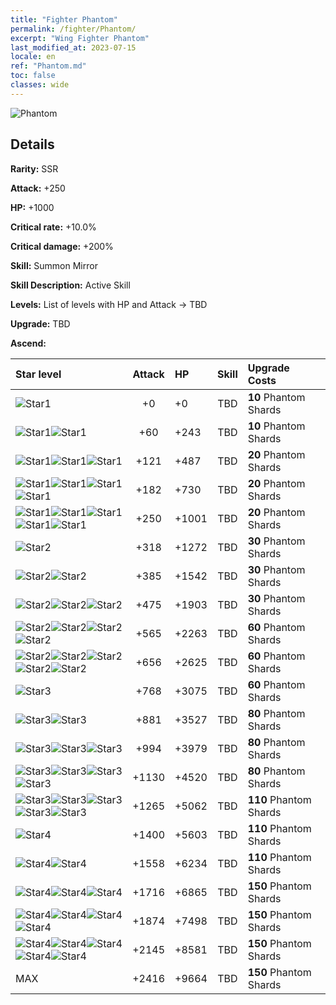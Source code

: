 ```yaml
---
title: "Fighter Phantom"
permalink: /fighter/Phantom/
excerpt: "Wing Fighter Phantom"
last_modified_at: 2023-07-15
locale: en
ref: "Phantom.md"
toc: false
classes: wide
---
```



 ![Phantom](/images/ship/fj_img5.png)

## Details

 **Rarity:** SSR 

 **Attack:** +250

 **HP:** +1000

 **Critical rate:** +10.0%

 **Critical damage:** +200%

 **Skill:** Summon Mirror

 **Skill Description:**  Active Skill

 **Levels:**  List of levels with HP and Attack -> TBD

 **Upgrade:**  TBD

 **Ascend:**  

  |  Star level | Attack | HP |  Skill | Upgrade Costs |
  |:------|:----:|:------|:-------:|:-------------------|
  | ![Star1](/images/s1.png)  | +0  | +0  | TBD  | **10** Phantom Shards |
  | ![Star1](/images/s1.png)![Star1](/images/s1.png)  | +60  | +243  | TBD  | **10** Phantom Shards |
  | ![Star1](/images/s1.png)![Star1](/images/s1.png)![Star1](/images/s1.png)  | +121  | +487  | TBD  | **20** Phantom Shards |
  | ![Star1](/images/s1.png)![Star1](/images/s1.png)![Star1](/images/s1.png)![Star1](/images/s1.png)  | +182  | +730  | TBD  | **20** Phantom Shards |
  | ![Star1](/images/s1.png)![Star1](/images/s1.png)![Star1](/images/s1.png)![Star1](/images/s1.png)![Star1](/images/s1.png)  | +250  | +1001  | TBD  | **20** Phantom Shards |
  | ![Star2](/images/s2.png)  | +318  | +1272  | TBD  | **30** Phantom Shards |
  | ![Star2](/images/s2.png)![Star2](/images/s2.png)  | +385  | +1542  | TBD  | **30** Phantom Shards |
  | ![Star2](/images/s2.png)![Star2](/images/s2.png)![Star2](/images/s2.png)  | +475  | +1903  | TBD  | **30** Phantom Shards |
  | ![Star2](/images/s2.png)![Star2](/images/s2.png)![Star2](/images/s2.png)![Star2](/images/s2.png)  | +565  | +2263  | TBD  | **60** Phantom Shards |
  | ![Star2](/images/s2.png)![Star2](/images/s2.png)![Star2](/images/s2.png)![Star2](/images/s2.png)![Star2](/images/s2.png)  | +656  | +2625  | TBD  | **60** Phantom Shards |
  | ![Star3](/images/s3.png)  | +768  | +3075  | TBD  | **60** Phantom Shards |
  | ![Star3](/images/s3.png)![Star3](/images/s3.png)  | +881  | +3527  | TBD  | **80** Phantom Shards |
  | ![Star3](/images/s3.png)![Star3](/images/s3.png)![Star3](/images/s3.png)  | +994  | +3979  | TBD  | **80** Phantom Shards |
  | ![Star3](/images/s3.png)![Star3](/images/s3.png)![Star3](/images/s3.png)![Star3](/images/s3.png)  | +1130  | +4520  | TBD  | **80** Phantom Shards |
  | ![Star3](/images/s3.png)![Star3](/images/s3.png)![Star3](/images/s3.png)![Star3](/images/s3.png)![Star3](/images/s3.png)  | +1265  | +5062  | TBD  | **110** Phantom Shards |
  | ![Star4](/images/s4.png)  | +1400  | +5603  | TBD  | **110** Phantom Shards |
  | ![Star4](/images/s4.png)![Star4](/images/s4.png)  | +1558  | +6234  | TBD  | **110** Phantom Shards |
  | ![Star4](/images/s4.png)![Star4](/images/s4.png)![Star4](/images/s4.png)  | +1716  | +6865  | TBD  | **150** Phantom Shards |
  | ![Star4](/images/s4.png)![Star4](/images/s4.png)![Star4](/images/s4.png)![Star4](/images/s4.png)  | +1874  | +7498  | TBD  | **150** Phantom Shards |
  | ![Star4](/images/s4.png)![Star4](/images/s4.png)![Star4](/images/s4.png)![Star4](/images/s4.png)![Star4](/images/s4.png)  | +2145  | +8581  | TBD  | **150** Phantom Shards |
  | MAX  | +2416  | +9664  | TBD  | **150** Phantom Shards |


